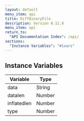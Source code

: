 ```yaml
---
layout: default
menu_item: api
title: DiffBinaryFile
description: Version 0.11.8
menu_item: api
return_to:
  "API Documentation Index": /api/
sections:
  "Instance Variables": "#ivars"
---
```


## <a name="ivars"></a>Instance Variables

| Variable | Type |
| --- | --- |
| <a name="data"></a>data | String |
| <a name="datalen"></a>datalen | Number |
| <a name="inflatedlen"></a>inflatedlen | Number |
| <a name="type"></a>type | Number |

